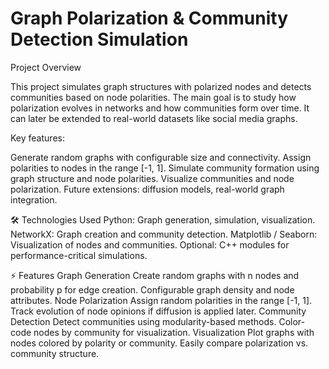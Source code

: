 # Graph Polarization & Community Detection Simulation
Project Overview

This project simulates graph structures with polarized nodes and detects communities based on node polarities. The main goal is to study how polarization evolves in networks and how communities form over time. It can later be extended to real-world datasets like social media graphs.

Key features:

Generate random graphs with configurable size and connectivity.
Assign polarities to nodes in the range [-1, 1].
Simulate community formation using graph structure and node polarities.
Visualize communities and node polarization.
Future extensions: diffusion models, real-world graph integration.

🛠️ Technologies Used
Python: Graph generation, simulation, visualization.
NetworkX: Graph creation and community detection.
Matplotlib / Seaborn: Visualization of nodes and communities.
Optional: C++ modules for performance-critical simulations.

⚡ Features
Graph Generation
Create random graphs with n nodes and probability p for edge creation.
Configurable graph density and node attributes.
Node Polarization
Assign random polarities in the range [-1, 1].
Track evolution of node opinions if diffusion is applied later.
Community Detection
Detect communities using modularity-based methods.
Color-code nodes by community for visualization.
Visualization
Plot graphs with nodes colored by polarity or community.
Easily compare polarization vs. community structure.
